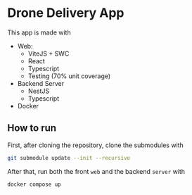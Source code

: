 # Drone Delivery App

This app is made with
- Web:
  - ViteJS + SWC
  - React
  - Typescript
  - Testing (70% unit coverage)
- Backend Server
  - NestJS
  - Typescript
- Docker

## How to run
First, after cloning the repository, clone the submodules with
```sh
git submodule update --init --recursive
```
After that, run both the front `web` and the backend `server` with
```sh
docker compose up
```